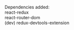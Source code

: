 Dependencies added: <br/>
react-redux<br/>
react-router-dom<br/>
(dev) redux-devtools-extension<br/>